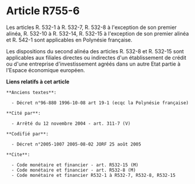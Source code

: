 # Article R755-6

Les articles R. 532-1 à R. 532-7, R. 532-8 à l'exception de son premier alinéa, R. 532-10 à R. 532-14, R. 532-15 à
l'exception de son premier alinéa et R. 542-1 sont applicables en Polynésie française.

Les dispositions du second alinéa des articles R. 532-8 et R. 532-15 sont applicables aux filiales directes ou indirectes
d'un établissement de crédit ou d'une entreprise d'investissement agréés dans un autre Etat partie à l'Espace économique
européen.

**Liens relatifs à cet article**

	**Anciens textes**:

	  - Décret n°96-880 1996-10-08 art 19-1 (ecqc la Polynésie française)

	**Cité par**:

	  - Arrêté du 12 novembre 2004 - art. 311-7 (V)

	**Codifié par**:

	  - Décret n°2005-1007 2005-08-02 JORF 25 août 2005

	**Cite**:

	  - Code monétaire et financier - art. R532-15 (M)
	  - Code monétaire et financier - art. R532-8 (M)
	  - Code monétaire et financier R532-1 à R532-7, R532-8, R532-15

